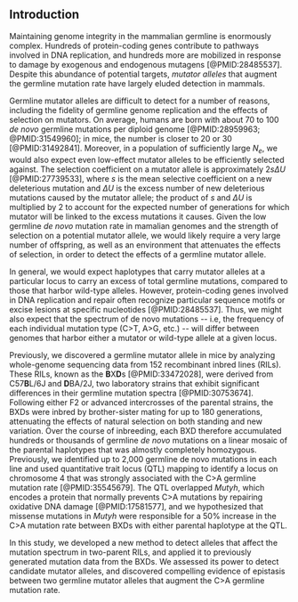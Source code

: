 ## Introduction

Maintaining genome integrity in the mammalian germline is enormously complex. Hundreds of protein-coding genes contribute to pathways involved in DNA replication, and hundreds more are mobilized in response to damage by exogenous and endogenous mutagens [@PMID:28485537]. Despite this abundance of potential targets, *mutator alleles* that augment the germline mutation rate have largely eluded detection in mammals. 

Germline mutator alleles are difficult to detect for a number of reasons, including the fidelity of germline genome replication and the effects of selection on mutators. On average, humans are born with about 70 to 100 *de novo* germline mutations per diploid genome [@PMID:28959963; @PMID:31549960]; in mice, the number is closer to 20 or 30 [@PMID:31492841]. Moreover, in a population of sufficiently large $N_e$, we would also expect even low-effect mutator alleles to be efficiently selected against. The selection coefficient on a mutator allele is approximately $2s \Delta U$ [@PMID:27739533], where *s* is the mean selective coefficient on a new deleterious mutation and $\Delta U$ is the excess number of new deleterious mutations caused by the mutator allele; the product of $s$ and $\Delta U$ is multiplied by 2 to account for the expected number of generations for which mutator will be linked to the excess mutations it causes. Given the low germline *de novo* mutation rate in mamalian genomes and the strength of selection on a potential mutator allele, we would likely require a very large number of offspring, as well as an environment that attenuates the effects of selection, in order to detect the effects of a germline mutator allele.

In general, we would expect haplotypes that carry mutator alleles at a particular locus to carry an excess of total germline mutations, compared to those that harbor wild-type alleles. However, protein-coding genes involved in DNA replication and repair often recognize particular sequence motifs or excise lesions at specific nucleotides [@PMID:28485537]. Thus, we might also expect that the spectrum of de novo mutations -- i.e, the frequency of each individual mutation type (C>T, A>G, etc.) -- will differ between genomes that harbor either a mutator or wild-type allele at a given locus.

Previously, we discovered a germline mutator allele in mice by analyzing whole-genome sequencing data from 152 recombinant inbred lines (RILs). These RILs, known as the **B**X**D**s [@PMID:33472028], were derived from C57**B**L/6J and **D**BA/2J, two laboratory strains that exhibit significant differences in their germline mutation spectra [@PMID:30753674]. Following either F2 or advanced intercrosses of the parental strains, the BXDs were inbred by brother-sister mating for up to 180 generations, attenuating the effects of natural selection on both standing and new variation. Over the course of inbreeding, each BXD therefore accumulated hundreds or thousands of germline *de novo* mutations on a linear mosaic of the parental haplotypes that was almostly completely homozygous. Previously, we identified up to 2,000 germline de novo mutations in each line and used quantitative trait locus (QTL) mapping to identify a locus on chromosome 4 that was strongly associated with the C>A germline mutation rate [@PMID:35545679]. The QTL overlapped *Mutyh*, which encodes a protein that normally prevents C>A mutations by repairing oxidative DNA damage [@PMID:17581577], and we hypothesized that missense mutations in *Mutyh* were responsible for a 50% increase in the C>A mutation rate between BXDs with either parental haplotype at the QTL.

In this study, we developed a new method to detect alleles that affect the mutation spectrum in two-parent RILs, and applied it to previously generated mutation data from the BXDs. We assessed its power to detect candidate mutator alleles, and discovered compelling evidence of epistasis between two germline mutator alleles that augment the C>A germline mutation rate.
